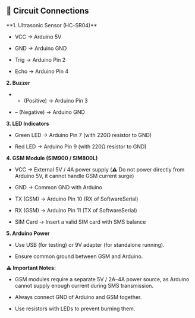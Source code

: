 <h2>🔌 Circuit Connections </h2>
**1. Ultrasonic Sensor (HC-SR04)**

- VCC → Arduino 5V

- GND → Arduino GND

- Trig → Arduino Pin 2

- Echo → Arduino Pin 4

**2. Buzzer**

- + (Positive) → Arduino Pin 3

- – (Negative) → Arduino GND

**3. LED Indicators**

- Green LED → Arduino Pin 7 (with 220Ω resistor to GND)

- Red LED → Arduino Pin 9 (with 220Ω resistor to GND)

**4. GSM Module (SIM900 / SIM800L)**

- VCC → External 5V / 4A power supply (⚠️ Do not power directly from Arduino 5V, it cannot handle GSM current surge)

- GND → Common GND with Arduino

- TX (GSM) → Arduino Pin 10 (RX of SoftwareSerial)

- RX (GSM) → Arduino Pin 11 (TX of SoftwareSerial)

- SIM Card → Insert a valid SIM card with SMS balance

**5. Arduino Power**

- Use USB (for testing) or 9V adapter (for standalone running).

- Ensure common ground between GSM and Arduino.

**⚠️ Important Notes:**

- GSM modules require a separate 5V / 2A–4A power source, as Arduino cannot supply enough current during SMS transmission.

- Always connect GND of Arduino and GSM together.

- Use resistors with LEDs to prevent burning them.
